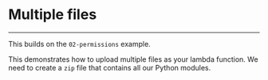 # Multiple files
---
This builds on the `02-permissions` example.

This demonstrates how to upload multiple files as your lambda function.
We need to create a `zip` file that contains all our Python modules.


